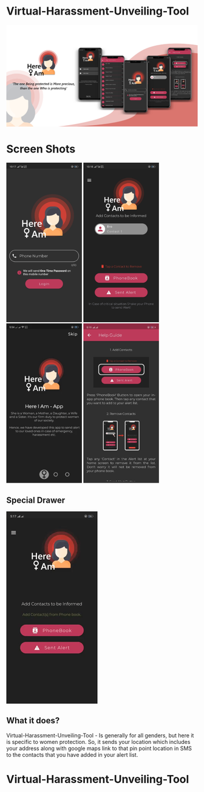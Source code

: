 # Virtual-Harassment-Unveiling-Tool



<img src="ss/banner.png">

# Screen Shots

<img src="ss/login.jpg" height = 420>  <img src="ss/Home.jpg" height = 420>  <img src="ss/about.gif" height = 420> <img src="ss/helpGuide.jpg" height = 420>

## Special Drawer

<img src="ss/Ani.gif">

## What it does?

Virtual-Harassment-Unveiling-Tool - Is generally for all genders, but here it is specific to women protection. So, it sends your location which includes your address along with google maps link to that pin point location in SMS to the contacts that you have added in your alert list.
# Virtual-Harassment-Unveiling-Tool
